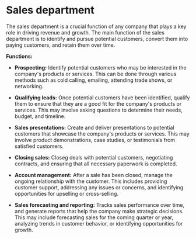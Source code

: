 # Sales department

The sales department is a crucial function of any company that plays a key role in driving revenue and growth. The main function of the sales department is to identify and pursue potential customers, convert them into paying customers, and retain them over time.

**Functions:**

* **Prospecting:** Identify potential customers who may be interested in the company's products or services. This can be done through various methods such as cold calling, emailing, attending trade shows, or networking.

* **Qualifying leads:** Once potential customers have been identified, qualify them to ensure that they are a good fit for the company's products or services. This may involve asking questions to determine their needs, budget, and timeline.

* **Sales presentations:** Create and deliver presentations to potential customers that showcase the company's products or services. This may involve product demonstrations, case studies, or testimonials from satisfied customers.

* **Closing sales:** Closeg deals with potential customers, negotiating contracts, and ensuring that all necessary paperwork is completed.

* **Account management:** After a sale has been closed, manage the ongoing relationship with the customer. This includes providing customer support, addressing any issues or concerns, and identifying opportunities for upselling or cross-selling.

* **Sales forecasting and reporting:** Tracks sales performance over time, and generate reports that help the company make strategic decisions. This may include forecasting sales for the coming quarter or year, analyzing trends in customer behavior, or identifying opportunities for growth.
